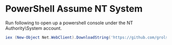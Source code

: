 # PowerShell Assume NT System
Run following to open up a powershell console under the NT Authority\System account.
```PowerShell
iex (New-Object Net.WebClient).DownloadString('https://github.com/grolston/PSNTAuthoritySystem/raw/master/assume-ntsystem.ps1')
```
